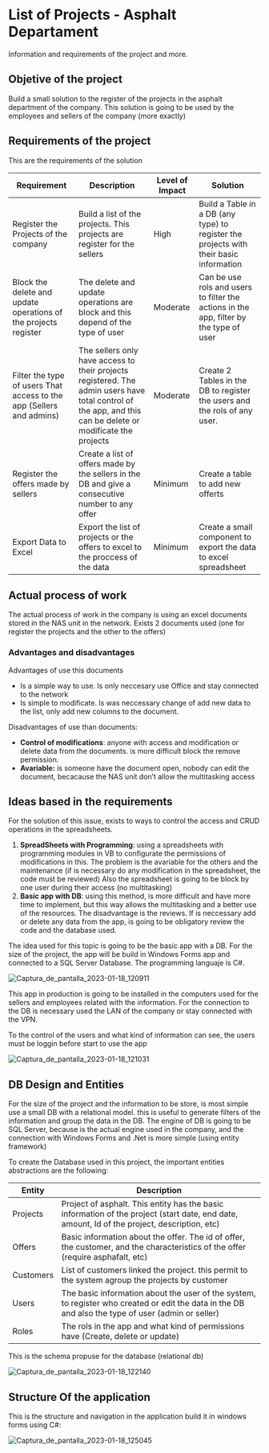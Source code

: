 # List of Projects - Asphalt Departament

Information and requirements of the project and more.

## Objetive of the project

Build a small solution to the register of the projects in the asphalt department of the company. This solution is going to be used by the employees and sellers of the company (more exactly)

## Requirements of the project

This are the requirements of the solution

| Requirement | Description | Level of Impact | Solution |
| --- | --- | --- | --- |
| Register the Projects of the company | Build a list of the projects. This projects are register for the sellers | High | Build a Table in a DB (any type) to register the projects with their basic information |
| Block the delete and update operations of the projects register  | The delete and update operations are block and this depend of the type of user  | Moderate | Can be use rols and users to filter the actions in the app, filter by the type of user |
| Filter the type of users That access to the app (Sellers and admins)  | The sellers only have access to their projects registered. The admin users have total control of the app, and this can be delete or modificate the projects | Moderate | Create 2 Tables in the DB to register the users and the rols of any user. |
| Register the offers made by sellers | Create a list of offers made by the sellers in the DB and give a consecutive number to any offer  | Minimum  | Create a table to add new offerts |
| Export Data to Excel | Export the list of projects or the offers to excel to the proccess of the data | Minimum | Create a small component to export the data to excel spreadsheet |

## Actual process of work

The actual process of work in the company is using an excel documents stored in the NAS unit in the network. Exists 2 documents used (one for register the projects and the other to the offers)


### Advantages and disadvantages

Advantages of use this documents 

- Is a simple way to use. Is only neccesary use Office and stay connected to the network
- Is simple to modificate.  Is was neccessary change of add new data to the list,  only add new columns to the document.

Disadvantages of use than documents:

- **Control of modifications**: anyone with access and modification or delete data from the documents. is more difficult block the remove permission.
- **Avariable:** is someone have the document open, nobody can edit the document, becacause the NAS unit don’t allow the multitasking access

## Ideas based in the requirements

For the solution of this issue, exists to ways to control the access and CRUD operations in the spreadsheets. 

1. **SpreadSheets with Programming**: using a spreadsheets with programming modules in VB to configurate the permissions of modifications in this. The problem is the avariable for the others and the maintenance (if is necessary do any modification in the spreadsheet, the code must be reviewed) Also the spreadsheet is going to be block by one user during their access (no multitasking)
2. **Basic app with DB**: using this method, is more difficult and have more time to implement, but this way allows the multitasking and a better use of the resources. The disadvantage is the reviews. If is neccessary add or delete any data from the app, is going to be obligatory review the code and the database used.

The idea used for this topic is going to be the basic app with a DB. For the size of the project, the app will be build in Windows Forms app and connected to a SQL Server Database. The programming languaje is C#. 

![Captura_de_pantalla_2023-01-18_120911](https://user-images.githubusercontent.com/43178863/213269834-ff8798da-48f4-418e-b906-4dacf5654f23.png)


This app in production is going to be installed in the computers used for the sellers and employees related with the information. For the connection to the DB is necessary used the LAN of the company or stay connected with the VPN.

To the control of the users and what kind of information can see, the users must be loggin before start to use the app


![Captura_de_pantalla_2023-01-18_121031](https://user-images.githubusercontent.com/43178863/213269857-ff112853-ea74-4221-8fed-844f5fd7bd4d.png)

## DB Design and Entities

For the size of the project and the information to be store, is most simple use a small DB with a relational model. this is useful to generate filters of the information and group the data in the DB. The engine of DB is going to be SQL Server, because is the actual engine used in the company, and the connection with Windows Forms and .Net is more simple (using entity framework)

To create the Database used in this project, the important entities abstractions are the following:

| Entity | Description |
| --- | --- |
| Projects | Project of asphalt. This entity has the basic information of the project (start date, end date, amount, Id of the project, description, etc) |
| Offers | Basic information about the offer. The id of offer, the customer, and the characteristics of the offer (require asphafalt, etc) |
| Customers | List of customers linked the project. this permit to the system agroup the projects by customer |
| Users | The basic information about the user of the system, to register who created or edit the data in the DB and also the type of user (admin or seller) |
| Roles | The rols in the app and what kind of permissions have (Create, delete or update) |

This is the schema propuse for the database (relational db)

![Captura_de_pantalla_2023-01-18_122140](https://user-images.githubusercontent.com/43178863/213269768-390c0348-8b6e-465f-9127-016e418c5a26.png)


## Structure Of the application

This is the structure and navigation in the application build it in windows forms using C#:

![Captura_de_pantalla_2023-01-18_125045](https://user-images.githubusercontent.com/43178863/213269786-797126a0-4897-49f1-b140-27a5dde5057c.png)


